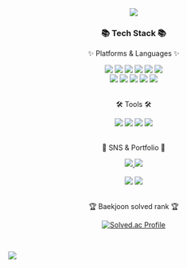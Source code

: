 <div align=center>
	<img src="https://capsule-render.vercel.app/api?type=waving&color=auto&height=200&section=header&text=MinSang%20Github!&fontSize=50" />	
</div>
<div align=center>
	<h3>📚 Tech Stack 📚</h3>
	<p>✨ Platforms & Languages ✨</p>
</div>
<div align="center">
	<img src="https://img.shields.io/badge/JAVA-007396?style=flat&logo=Conda-Forge&logoColor=white" />
	<img src="https://img.shields.io/badge/HTML5-E34F26?style=flat&logo=HTML5&logoColor=white" />
	<img src="https://img.shields.io/badge/CSS3-1572B6?style=flat&logo=CSS3&logoColor=white" />
	<img src="https://img.shields.io/badge/JavaScript-F7DF1E?style=flat&logo=JavaScript&logoColor=white" />
  
  <img src="https://img.shields.io/badge/C-A8B9CC?style=flat&logo=C&logoColor=white" />
  <img src="https://img.shields.io/badge/Python-3776AB?style=flat&logo=Python&logoColor=white" />
	<!-- <img src="https://img.shields.io/badge/jQuery-0769AD?style=flat&logo=jQuery&logoColor=white" /> -->
	<br>
	<img src="https://img.shields.io/badge/Spring-6DB33F?style=flat&logo=Spring&logoColor=white" />
  <img src="https://img.shields.io/badge/SpringBoot-6DB33F?style=flat&logo=SpringBoot&logoColor=white" />
	<img src="https://img.shields.io/badge/MySQL-4479A1?style=flat&logo=MySQL&logoColor=white" />
	<img src="https://img.shields.io/badge/Linux-FCC624?style=flat&logo=Linux&logoColor=white" />
  <img src="https://img.shields.io/badge/node.js-339933?style=flat&logo=node.js&logoColor=white" />
  <br>
</div>
<br>
<div align=center>
	<p>🛠 Tools 🛠</p>
</div>
<div align=center>
  <img src="https://img.shields.io/badge/IntelliJ IDEA-000000?style=flat&logo=IntelliJ IDEA&logoColor=white" />
	<img src="https://img.shields.io/badge/Eclipse%20IDE-2C2255?style=flat&logo=EclipseIDE&logoColor=white" />
	<img src="https://img.shields.io/badge/Visual%20Studio%20Code-007ACC?style=flat&logo=VisualStudioCode&logoColor=white" />
  <img src="https://img.shields.io/badge/GitHub-181717?style=flat&logo=GitHub&logoColor=white" />
	<!-- <img src="https://img.shields.io/badge/Tomcat-F8DC75?style=flat&logo=ApacheTomcat&logoColor=white" /> -->
	<!-- <img src="https://img.shields.io/badge/AWS-232F3E?style=flat&logo=AmazonAWS&logoColor=white" /> -->
	
 <br>
</div>
<br>
<div align=center>
	<p>🎨 SNS & Portfolio 🎨</p>
</div>
<div align=center>
	<a href="https://coding-gguljam.tistory.com">
		<img src="https://img.shields.io/badge/Blog-FF9800?style=flat&logo=Blogger&logoColor=white" />
	</a>
	<a href="mailto:admin@powerminsang9901.co.kr">
		<img src="https://img.shields.io/badge/Mail-30B980?style=flat&logo=Gmail&logoColor=white" />
	</a>
  <!-- 노션 사이트
	<a href="https://gentle-snowboard-1c6.notion.site/Yermi-5e8c65dba4df4ab09e83665cf2ee001d">
		<img src="https://img.shields.io/badge/Notion-000000?style=flat&logo=Notion&logoColor=white" />
	</a>
  -->
	<br>
</div>
<div align=center>
	<br>
<img src="https://github-readme-stats.vercel.app/api/top-langs/?username=MinSang22Kim&layout=compact">
<img src="https://github-readme-stats.vercel.app/api?username=MinSang22Kim&show_icons=true">
  <br>
<!--
![MinSang22Kim's GitHub Contributor stats](https://github-contributor-stats.vercel.app/api?username=MinSang22Kim)
-->
<br>
<p>🏆 Baekjoon solved rank 🏆</p>
	
[![Solved.ac Profile](http://mazassumnida.wtf/api/v2/generate_badge?boj=mskim0217)](https://solved.ac/mskim0217)
</div>
<br>

![](./profile-3d-contrib/profile-season-animate.svg)

